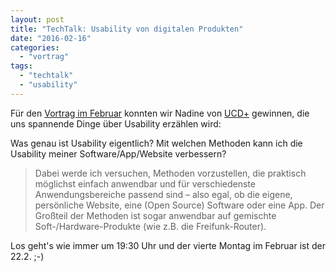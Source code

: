 ```yaml
---
layout: post
title: "TechTalk: Usability von digitalen Produkten"
date: "2016-02-16"
categories: 
  - "vortrag"
tags: 
  - "techtalk"
  - "usability"
---
```


Für den [Vortrag im Februar](http://www.netz39.de/events/event/techtalk-usability-von-digitalen-produkten/) konnten wir Nadine von [UCD+](https://ucdplus.com/) gewinnen, die uns spannende Dinge über Usability erzählen wird:

Was genau ist Usability eigentlich? Mit welchen Methoden kann ich die Usability meiner Software/App/Website verbessern?

> Dabei werde ich versuchen, Methoden vorzustellen, die praktisch möglichst einfach anwendbar und für verschiedenste Anwendungsbereiche passend sind – also egal, ob die eigene, persönliche Website, eine (Open Source) Software oder eine App. Der Großteil der Methoden ist sogar anwendbar auf gemischte Soft-/Hardware-Produkte (wie z.B. die Freifunk-Router).

Los geht's wie immer um 19:30 Uhr und der vierte Montag im Februar ist der 22.2. ;-)
